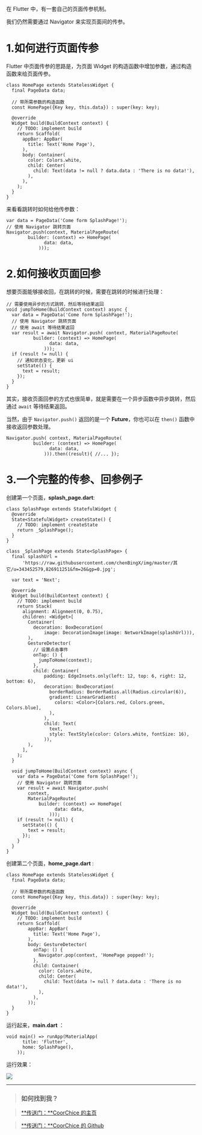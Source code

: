 在 Flutter 中，有一套自己的页面传参机制。  

我们仍然需要通过 Navigator 来实现页面间的传参。  

# 1.如何进行页面传参  

Flutter 中页面传参的思路是，为页面 Widget 的构造函数中增加参数，通过构造函数来给页面传参。  

```
class HomePage extends StatelessWidget {
  final PageData data;

  // 带所需参数的构造函数
  const HomePage({Key key, this.data}) : super(key: key);

  @override
  Widget build(BuildContext context) {
    // TODO: implement build
    return Scaffold(
      appBar: AppBar(
        title: Text('Home Page'),
      ),
      body: Container(
        color: Colors.white,
        child: Center(
          child: Text(data != null ? data.data : 'There is no data!'),
        ),
      ),
    );
  }
}
```

来看看跳转时如何给他传参数：  

```
var data = PageData('Come form SplashPage!');
// 使用 Navigator 跳转页面
Navigator.push(context, MaterialPageRoute(
        builder: (context) => HomePage(
              data: data,
            )));
```

# 2.如何接收页面回参

想要页面能够接收回，在跳转的时候，需要在跳转的时候进行处理：  

```
// 需要使用异步的方式跳转，然后等待结果返回
void jumpToHome(BuildContext context) async {
  var data = PageData('Come form SplashPage!');
  // 使用 Navigator 跳转页面
  // 使用 await 等待结果返回
  var result = await Navigator.push( context, MaterialPageRoute(
          builder: (context) => HomePage(
                data: data,
              )));
  if (result != null) {
    // 通知状态变化，更新 ui
    setState(() {
      text = result;
    });
  }
}
```

其实，接收页面回参的方式也很简单，就是需要在一个异步函数中异步跳转，然后通过 `await` 等待结果返回。  

当然，由于 `Navigator.push()` 返回的是一个 **Future**，你也可以在 `then()`
函数中接收返回参数处理。  

```
Navigator.push( context, MaterialPageRoute(
          builder: (context) => HomePage(
                data: data,
              ))).then((result){ //... });
```

# 3.一个完整的传参、回参例子  

创建第一个页面，**splash_page.dart**:  


```
class SplashPage extends StatefulWidget {
  @override
  State<StatefulWidget> createState() {
    // TODO: implement createState
    return _SplashPage();
  }
}

class _SplashPage extends State<SplashPage> {
  final splashUrl =
      'https://raw.githubusercontent.com/chenBingX/img/master/其它/u=343452579,826911251&fm=26&gp=0.jpg';

  var text = 'Next';

  @override
  Widget build(BuildContext context) {
    // TODO: implement build
    return Stack(
      alignment: Alignment(0, 0.75),
      children: <Widget>[
        Container(
          decoration: BoxDecoration(
              image: DecorationImage(image: NetworkImage(splashUrl))),
        ),
        GestureDetector(
          // 设置点击事件
          onTap: () {
            jumpToHome(context);
          },
          child: Container(
              padding: EdgeInsets.only(left: 12, top: 6, right: 12, bottom: 6),
              decoration: BoxDecoration(
                borderRadius: BorderRadius.all(Radius.circular(6)),
                gradient: LinearGradient(
                  colors: <Color>[Colors.red, Colors.green, Colors.blue],
                ),
              ),
              child: Text(
                text,
                style: TextStyle(color: Colors.white, fontSize: 16),
              )),
        ),
      ],
    );
  }

  void jumpToHome(BuildContext context) async {
    var data = PageData('Come form SplashPage!');
    // 使用 Navigator 跳转页面
    var result = await Navigator.push(
        context,
        MaterialPageRoute(
            builder: (context) => HomePage(
                  data: data,
                )));
    if (result != null) {
      setState(() {
        text = result;
      });
    }
  }
}
```

创建第二个页面，**home_page.dart** : 

```
class HomePage extends StatelessWidget {
  final PageData data;

  // 带所需参数的构造函数
  const HomePage({Key key, this.data}) : super(key: key);

  @override
  Widget build(BuildContext context) {
    // TODO: implement build
    return Scaffold(
        appBar: AppBar(
          title: Text('Home Page'),
        ),
        body: GestureDetector(
          onTap: () {
            Navigator.pop(context, 'HomePage popped!');
          },
          child: Container(
            color: Colors.white,
            child: Center(
              child: Text(data != null ? data.data : 'There is no data!'),
            ),
          ),
        ));
  }
}
```

运行起来，**main.dart** ：  

```
void main() => runApp(MaterialApp(
      title: 'Flutter',
      home: SplashPage(),
    ));
```

运行效果：  

![](https://raw.githubusercontent.com/chenBingX/img/master/Flutter/Flutter-demo12.gif)  

---

> ### 如何找到我？

> [**传送门：**CoorChice 的主页](https://juejin.im/user/57fc43b67db2a200595ffd94)

> [**传送门：**CoorChice 的 Github](https://github.com/chenBingX)